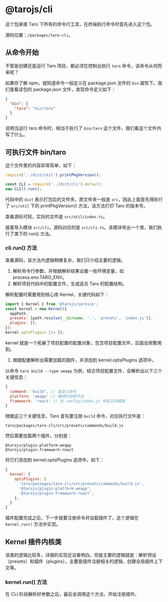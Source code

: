 # @tarojs/cli

这个包承接 Taro 下所有的命令行工具，在终端执行命令时首先进入这个包。

源码位置：`/packages/taro-cli`。

## 从命令开始

不管是创建还是运行 Taro 项目，都必须在控制台执行 `taro` 命令，该命令从何而来呢？

如果你了解 npm，就知道命令一般定义在 package.json 文件的 `bin` 属性下。我们查看该包的 package.json 文件，发现命令定义如下：

```json
{
  "bin": {
    "taro": "bin/taro"
  }
}
```

说明当运行 taro 命令时，相当于执行了 `bin/taro` 这个文件，我们看这个文件内写了什么。

## 可执行文件 bin/taro

这个文件里的内容非常简单，如下：

```js
require('../dist/util').printPkgVersion();

const CLI = require('../dist/cli').default;
new CLI().run();
```

代码中的 `dist` 表示打包后的文件夹，原文件夹一般是 `src`，因此上面首先得执行了 `src/util` 下的 printPkgVersion() 方法，该方法打印 Taro 的版本号。

查看源码可知，实际的文件是 `src/util/index.ts`。

接着导入模块 `src/cli`，源码对应的是 `src/cli.ts`。该模块导出一个类，我们执行了类下的 run() 方法。

### cli.run() 方法

查看源码，该方法内逻辑稍微复杂，我们只介绍主要的逻辑。

1. 解析命令行参数，并根据解析结果设置一些环境变量，如 process.env.TARO_ENV。
2. 解析项目代码中的配置文件，生成适合 Taro 的配置结构。

解析配置时需要用到核心库 Kernel，关键代码如下：

```js
import { Kernel } from '@tarojs/service';
const kernel = new Kernel({
  appPath,
  presets: [path.resolve(__dirname, '.', 'presets', 'index.js')],
  plugins: [],
});
kernel.optsPlugins ||= [];
```

kernel 就是一个拓展了项目配置的配置对象，包含项目配置文件，后面会频繁用到。

1. 根据配置解析出需要加载的插件，并添加到 kernel.optsPlugins 选项中。

以命令 `taro build --type weapp` 为例，结合项目配置文件，会解析出以下三个关键信息：

```js
{
  command: 'build', // 自定义命令
  platform: 'weapp' // 编译的目标平台
  framework: 'react' // 在 config/index.js 中定义的框架
}
```

根据这三个关键信息，Taro 首先要注册 `build` 命令，对应执行文件是：

```
taro/packages/taro-cli/src/presets/commands/build.js
```

然后需要加载两个插件，分别是：

```
@tarojs/plugin-platform-weapp
@tarojs/plugin-framework-react
```

将它们添加到 kernel.optsPlugins 选项中，如下：

```js
{
  kernel: {
    optsPlugins: [
      'taro/packages/taro-cli/src/presets/commands/build.js',
      '@tarojs/plugin-platform-weapp',
      '@tarojs/plugin-framework-react',
    ];
  }
}
```

插件配置完成之后，下一步就要注册命令并加载插件了，这个逻辑在 `kernel.run()` 方法中实现。

## Kernel 插件内核类

该类的逻辑比较多，详细的实现还没看明白。但是主要的逻辑就是：解析预设（presets）和插件（plugins），主要是插件注册相关的逻辑，创建全局插件上下文等。

### kernel.run() 方法

在 CLI 阶段解析好参数之后，最后会调用这个方法，开始注册插件。
